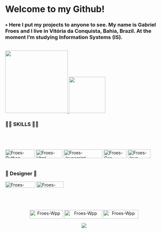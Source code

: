 # Welcome to my Github!
### • Here I put my projects to anyone to see. My name is Gabriel Froes and I live in Vitória da Conquista, Bahia, Brazil. At the moment I’m studying Information Systems (IS).
<p align="left">
<br>
 <a href="https://github.com/ogabrielfroes">
  <img height="200em" src="https://github-readme-stats.vercel.app/api?username=ogabrielfroes&show_icons=true&theme=dark&include_all_commits=true&count_private=true"/>
  <img height="116em" src="https://github-readme-stats.vercel.app/api/top-langs/?username=ogabrielfroes&layout=compact&langs_count=16&theme=dark"/>
 </a>
</p>      

<p>

### 👨‍💻 SKILLS 👨‍💻
#   
  <br>       

 <p align="left">
  <img align="center" alt="Froes-Python" height="28" width="94" src="https://img.shields.io/badge/Python-14354C?style=for-the-badge&logo=python&logoColor=white">
  <img align="center" alt="Froes-Html" height="28" width="85" src="https://img.shields.io/badge/HTML5-E34F26?style=for-the-badge&logo=html5&logoColor=white">
  <img align="center" alt="Froes-Javascript" height="28" width="124" src="https://img.shields.io/badge/JavaScript-F7DF1E?style=for-the-badge&logo=javascript&logoColor=black">
  <img align="center" alt="Froes-Css" height="28" width="73" src="https://img.shields.io/badge/CSS3-1572B6?style=for-the-badge&logo=css3&logoColor=white">
  <img align="center" alt="Froes-Java" height="28" width="73" src="https://img.shields.io/badge/Java-ED8B00?style=for-the-badge&logo=java&logoColor=white">
 </p>
 
 #
 ### 🎨 Designer 🎨
  <p align="left">
   <img align="center" alt="Froes-Photoshop" height="20" width="96" src="https://aleen42.github.io/badges/src/photoshop.svg">
   <img align="center" alt="Froes-Premiere" height="20" width="87" src="https://aleen42.github.io/badges/src/premiere.svg">
  </p>
  
  #
  
  <br>

<p align="center">
 <a href="https://www.linkedin.com/in/ogabrielfroes/" target="_blank"><img align="center" alt="Froes-Wpp" height="28" width="107" src="https://img.shields.io/badge/LinkedIn-0077B5?style=for-the-badge&logo=linkedin&logoColor=white"></a>
 <a href="https://www.instagram.com/gfro3s/" target="_blank"><img align="center" alt="Froes-Wpp" height="28" width="121" src="https://img.shields.io/badge/Instagram-E4405F?style=for-the-badge&logo=instagram&logoColor=white"></a>
 <a href="https://api.whatsapp.com/send?phone=5577998152573&text=Ol%C3%A1,%20gostaria%20de%20fazer%20um%20or%C3%A7amento!" target="_blank"><img align="center" alt="Froes-Wpp" height="28" width="113" src="https://img.shields.io/badge/WhatsApp-25D366?style=for-the-badge&logo=whatsapp&logoColor=white"></a>
<p align="center"> 

 <p align="center"> 
   <img alingn="center" src="https://profile-counter.glitch.me/ogabrielfroes/count.svg" />
 </p>

</p>
